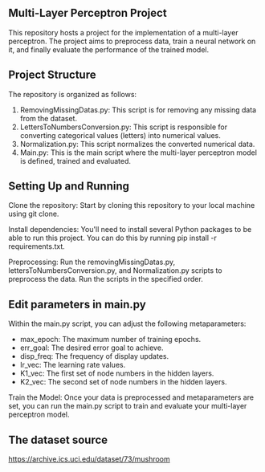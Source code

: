 <h2>Multi-Layer Perceptron Project</h2>
<p>This repository hosts a project for the implementation of a multi-layer perceptron. The project aims to preprocess data, train a neural network on it, and finally evaluate the performance of the trained model.</p>

<h2>Project Structure</h2>
<p>The repository is organized as follows:</p>
<ol>
    <li>RemovingMissingDatas.py: This script is for removing any missing data from the dataset.</li>
    <li>LettersToNumbersConversion.py: This script is responsible for converting categorical values (letters) into numerical values.</li>
    <li>Normalization.py: This script normalizes the converted numerical data.</li>
    <li>Main.py: This is the main script where the multi-layer perceptron model is defined, trained and evaluated.</li>
</ol>

<h2>Setting Up and Running</h2>
<p>Clone the repository: Start by cloning this repository to your local machine using git clone.</p>
<p>Install dependencies: You'll need to install several Python packages to be able to run this project. You can do this by running pip install -r requirements.txt.</p>
<p>Preprocessing: Run the removingMissingDatas.py, lettersToNumbersConversion.py, and Normalization.py scripts to preprocess the data. Run the scripts in the specified order.</p>

<h2>Edit parameters in main.py</h2>
<p>Within the main.py script, you can adjust the following metaparameters:</p>
<ul>
    <li>max_epoch: The maximum number of training epochs.</li>
    <li>err_goal: The desired error goal to achieve.</li>
    <li>disp_freq: The frequency of display updates.</li>
    <li>lr_vec: The learning rate values.</li>
    <li>K1_vec: The first set of node numbers in the hidden layers.</li>
    <li>K2_vec: The second set of node numbers in the hidden layers.</li>
</ul>
<p>Train the Model: Once your data is preprocessed and metaparameters are set, you can run the main.py script to train and evaluate your multi-layer perceptron model.</p>

<h2>The dataset source</h2>
<a href="https://archive.ics.uci.edu/dataset/73/mushroom">https://archive.ics.uci.edu/dataset/73/mushroom</a>
